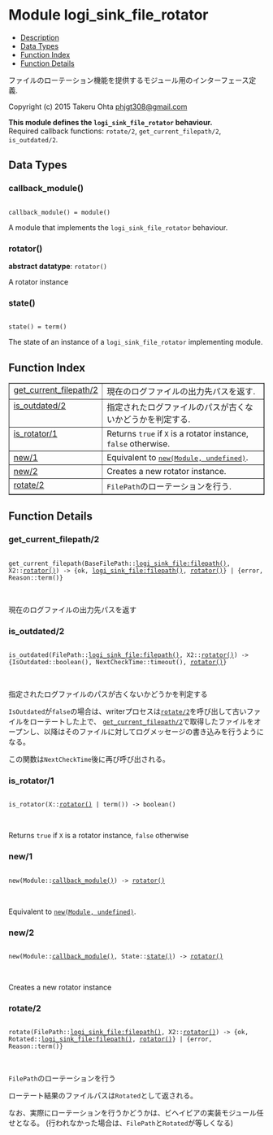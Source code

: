 

# Module logi_sink_file_rotator #
* [Description](#description)
* [Data Types](#types)
* [Function Index](#index)
* [Function Details](#functions)

ファイルのローテーション機能を提供するモジュール用のインターフェース定義.

Copyright (c) 2015 Takeru Ohta <phjgt308@gmail.com>

__This module defines the `logi_sink_file_rotator` behaviour.__<br /> Required callback functions: `rotate/2`, `get_current_filepath/2`, `is_outdated/2`.

<a name="types"></a>

## Data Types ##




### <a name="type-callback_module">callback_module()</a> ###


<pre><code>
callback_module() = module()
</code></pre>

 A module that implements the `logi_sink_file_rotator` behaviour.



### <a name="type-rotator">rotator()</a> ###


__abstract datatype__: `rotator()`

 A rotator instance



### <a name="type-state">state()</a> ###


<pre><code>
state() = term()
</code></pre>

 The state of an instance of a `logi_sink_file_rotator` implementing module.

<a name="index"></a>

## Function Index ##


<table width="100%" border="1" cellspacing="0" cellpadding="2" summary="function index"><tr><td valign="top"><a href="#get_current_filepath-2">get_current_filepath/2</a></td><td>現在のログファイルの出力先パスを返す.</td></tr><tr><td valign="top"><a href="#is_outdated-2">is_outdated/2</a></td><td>指定されたログファイルのパスが古くないかどうかを判定する.</td></tr><tr><td valign="top"><a href="#is_rotator-1">is_rotator/1</a></td><td>Returns <code>true</code> if <code>X</code> is a rotator instance, <code>false</code> otherwise.</td></tr><tr><td valign="top"><a href="#new-1">new/1</a></td><td>Equivalent to <a href="#new-2"><tt>new(Module, undefined)</tt></a>.</td></tr><tr><td valign="top"><a href="#new-2">new/2</a></td><td>Creates a new rotator instance.</td></tr><tr><td valign="top"><a href="#rotate-2">rotate/2</a></td><td><code>FilePath</code>のローテーションを行う.</td></tr></table>


<a name="functions"></a>

## Function Details ##

<a name="get_current_filepath-2"></a>

### get_current_filepath/2 ###

<pre><code>
get_current_filepath(BaseFilePath::<a href="logi_sink_file.md#type-filepath">logi_sink_file:filepath()</a>, X2::<a href="#type-rotator">rotator()</a>) -&gt; {ok, <a href="logi_sink_file.md#type-filepath">logi_sink_file:filepath()</a>, <a href="#type-rotator">rotator()</a>} | {error, Reason::term()}
</code></pre>
<br />

現在のログファイルの出力先パスを返す

<a name="is_outdated-2"></a>

### is_outdated/2 ###

<pre><code>
is_outdated(FilePath::<a href="logi_sink_file.md#type-filepath">logi_sink_file:filepath()</a>, X2::<a href="#type-rotator">rotator()</a>) -&gt; {IsOutdated::boolean(), NextCheckTime::timeout(), <a href="#type-rotator">rotator()</a>}
</code></pre>
<br />

指定されたログファイルのパスが古くないかどうかを判定する

`IsOutdated`が`false`の場合は、writerプロセスは[`rotate/2`](#rotate-2)を呼び出して古いファイルをローテートした上で、
[`get_current_filepath/2`](#get_current_filepath-2)で取得したファイルをオープンし、以降はそのファイルに対してログメッセージの書き込みを行うようになる。

この関数は`NextCheckTime`後に再び呼び出される。

<a name="is_rotator-1"></a>

### is_rotator/1 ###

<pre><code>
is_rotator(X::<a href="#type-rotator">rotator()</a> | term()) -&gt; boolean()
</code></pre>
<br />

Returns `true` if `X` is a rotator instance, `false` otherwise

<a name="new-1"></a>

### new/1 ###

<pre><code>
new(Module::<a href="#type-callback_module">callback_module()</a>) -&gt; <a href="#type-rotator">rotator()</a>
</code></pre>
<br />

Equivalent to [`new(Module, undefined)`](#new-2).

<a name="new-2"></a>

### new/2 ###

<pre><code>
new(Module::<a href="#type-callback_module">callback_module()</a>, State::<a href="#type-state">state()</a>) -&gt; <a href="#type-rotator">rotator()</a>
</code></pre>
<br />

Creates a new rotator instance

<a name="rotate-2"></a>

### rotate/2 ###

<pre><code>
rotate(FilePath::<a href="logi_sink_file.md#type-filepath">logi_sink_file:filepath()</a>, X2::<a href="#type-rotator">rotator()</a>) -&gt; {ok, Rotated::<a href="logi_sink_file.md#type-filepath">logi_sink_file:filepath()</a>, <a href="#type-rotator">rotator()</a>} | {error, Reason::term()}
</code></pre>
<br />

`FilePath`のローテーションを行う

ローテート結果のファイルパスは`Rotated`として返される。

なお、実際にローテーションを行うかどうかは、ビヘイビアの実装モジュール任せとなる。
(行われなかった場合は、`FilePath`と`Rotated`が等しくなる)

